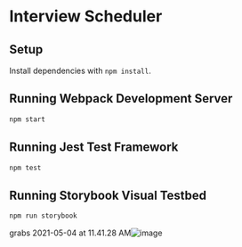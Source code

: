 # Interview Scheduler

## Setup

Install dependencies with `npm install`.

## Running Webpack Development Server

```sh
npm start
```

## Running Jest Test Framework

```sh
npm test
```

## Running Storybook Visual Testbed

```sh
npm run storybook
```
grabs 2021-05-04 at 11.41.28 AM![image](https://user-images.githubusercontent.com/77024430/117030533-bf23ce00-accd-11eb-96d4-787ee58ebf4f.png)

